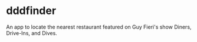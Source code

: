 # dddfinder
An app to locate the nearest restaurant featured on Guy Fieri's show Diners, Drive-Ins, and Dives.
